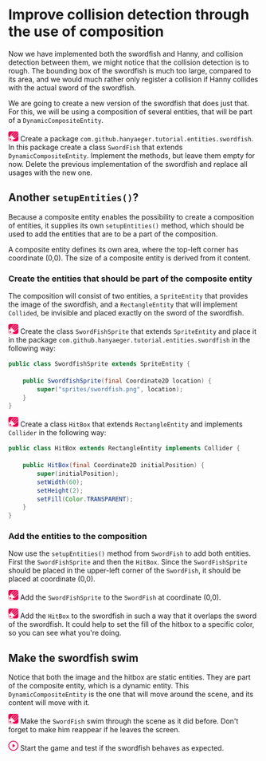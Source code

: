 # Improve collision detection through the use of composition

Now we have implemented both the swordfish and Hanny, and collision detection
between them, we might notice that the collision detection is to rough. The
bounding box of the swordfish is much too large, compared to its area, and we
would much rather only register a collision if Hanny collides with the actual
sword of the swordfish.

We are going to create a new version of the swordfish that does just that. For
this, we will be using a composition of several entities, that will be part of
a `DynamicCompositeEntity`.

![Edit](images/edit.png) Create a package
`com.github.hanyaeger.tutorial.entities.swordfish`. In this package create a
class `SwordFish` that extends `DynamicCompositeEntity`. Implement the methods,
but leave them empty for now. Delete the previous implementation of the
swordfish and replace all usages with the new one.

## Another `setupEntities()`?

Because a composite entity enables the possibility to create a
composition of entities, it supplies its own `setupEntities()` method, which
should be used to add the entities that are to be a part of the composition.

A composite entity defines its own area, where the top-left corner has
coordinate (0,0). The size of a composite entity is derived from it content.

### Create the entities that should be part of the composite entity

The composition will consist of two entities, a `SpriteEntity` that provides
the image of the swordfish, and a `RectangleEntity` that will implement
`Collided`, be invisible and placed exactly on the sword of the swordfish.

![Edit](images/edit.png) Create the class `SwordFishSprite` that extends
`SpriteEntity` and place it in the package
`com.github.hanyaeger.tutorial.entities.swordfish` in the following way:

```java
public class SwordfishSprite extends SpriteEntity {

    public SwordfishSprite(final Coordinate2D location) {
        super("sprites/swordfish.png", location);
    }
}
```

![Edit](images/edit.png) Create a class `HitBox` that extends `RectangleEntity`
and implements `Collider` in the following way:

```java
public class HitBox extends RectangleEntity implements Collider {

    public HitBox(final Coordinate2D initialPosition) {
        super(initialPosition);
        setWidth(60);
        setHeight(2);
        setFill(Color.TRANSPARENT);
    }
}
```

### Add the entities to the composition

Now use the `setupEntities()` method from `SwordFish` to add both entities.
First the `SwordFishSprite` and then the `HitBox`. Since the
`SwordFishSprite` should be placed in the upper-left corner of the
`SwordFish`, it should be placed at coordinate (0,0).

![Edit](images/edit.png) Add the `SwordFishSprite` to the `SwordFish` at
coordinate (0,0).

![Edit](images/edit.png) Add the `HitBox` to the swordfish in such a way
that it overlaps the sword of the swordfish. It could help to set the fill
of the hitbox to a specific color, so you can see what you're doing.

## Make the swordfish swim

Notice that both the image and the hitbox are static entities. They are part
of the composite entity, which is a dynamic entity. This
`DynamicCompositeEntity` is the one that will move around the scene, and its
content will move with it.

![Edit](images/edit.png) Make the `SwordFish` swim through the scene as it
did before. Don't forget to make him reappear if he leaves the screen.

![Run](images/play.png) Start the game and test if the swordfish behaves as
expected. 


